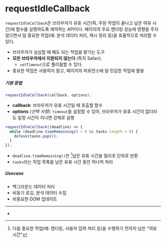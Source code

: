 # requestIdleCallback
`requestIdleCallback`은 브라우저가 유휴 시간(즉, 주된 작업이 끝나고 남은 여유 시간)에 함수를 실행하도록 예약하는 API이다. 페이지의 주요 렌더링 성능에 영향을 주지 않으면서 덜 중요한 작업(예: 분석 데이터 처리, 캐시 정리 등)을 효율적으로 처리할 수 있다.

- 브라우저가 심심할 때 해도 되는 작업을 맡기는 도구
- **모든 브라우저에서 지원되지 않는다** (특히 Safari). 
	- `setTimeout`으로 폴리필할 수 있다.
- 중요한 작업은 사용하지 말고, 페이지의 퍼포먼스에 덜 민감한 작업에 활용

##### 기본 문법
```javascript
requestIdleCallback(callback, options);
```

- **callback**: 브라우저가 유휴 시간일 때 호출할 함수
- **options** _(선택 사항)_: `timeout`을 설정할 수 있어, 브라우저가 유휴 시간이 없더라도 일정 시간이 지나면 강제로 실행

```javascript
requestIdleCallback((deadline) => {
  while (deadline.timeRemaining() > 0 && tasks.length > 0) {
    doTask(tasks.pop());
  }
});
```

- `deadline.timeRemaining()`은 [^1]남은 유휴 시간을 밀리초 단위로 반환
- `tasks`라는 작업 목록을 남은 유휴 시간 동안 하나씩 처리

##### Usecase
- 백그라운드 데이터 처리
- 비동기 로깅, 분석 데이터 수집
- 비중요한 DOM 업데이트

---

- [^1]: 다음 중요한 작업(예: 렌더링, 사용자 입력 처리 등)을 수행하기 전까지 남은 "여유 시간"